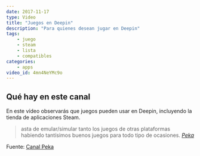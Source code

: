 ```yaml
---
date: 2017-11-17
type: Video
title: "Juegos en Deepin"
description: "Para quienes desean jugar en Deepin"
tags:
    - juego
    - steam
    - lista
    - compatibles
categories:
    - apps
video_id: 4mn4NeYMc9o
---
```


## Qué hay en este canal

En este vídeo observarás que juegos pueden usar en Deepin, incluyendo la tienda de aplicaciones Steam.

> asta de emular/simular tanto los juegos de otras plataformas habiendo tantísimos buenos juegos para todo tipo de ocasiones. <cite>[Peka](https://www.youtube.com/channel/UCuLftNXu4ElrhYsqQRjHTlg)</cite>



Fuente: [Canal Peka](https://www.youtube.com/watch?v=4mn4NeYMc9o)
